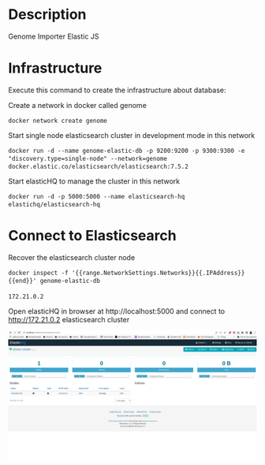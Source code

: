 # Description
Genome Importer Elastic JS

# Infrastructure
Execute this command to create the infrastructure about database:

Create a network in docker called genome

```
docker network create genome
```

Start single node elasticsearch cluster in development mode in this network

```
docker run -d --name genome-elastic-db -p 9200:9200 -p 9300:9300 -e "discovery.type=single-node" --network=genome docker.elastic.co/elasticsearch/elasticsearch:7.5.2
```

Start elasticHQ to manage the cluster in this network

```
docker run -d -p 5000:5000 --name elasticsearch-hq elastichq/elasticsearch-hq
```


# Connect to Elasticsearch

Recover the elasticsearch cluster node
```
docker inspect -f '{{range.NetworkSettings.Networks}}{{.IPAddress}}{{end}}' genome-elastic-db

172.21.0.2
```

Open elasticHQ in browser at http://localhost:5000 and connect to http://172.21.0.2 elasticsearch cluster

![elasticHQ Dashboard](captures/elasticHQ.png)